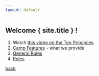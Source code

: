 ```yaml
---
layout: default
---
```


## Welcome { site.title } !

1. Watch [this video on the Ten Principles](https://www.youtube.com/watch?v=9kDI2lCOEpo).
2. [Camp Features](./pages/camp-features.md) - what we provide
3. [General Rules]()
3. [Roles]()

[back](./../)